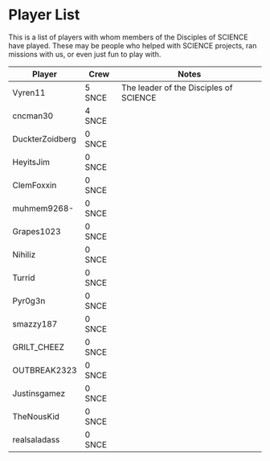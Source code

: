 # Player List

This is a list of players with whom members of the Disciples of SCIENCE have played. These may be people who helped with SCIENCE projects, ran missions with us, or even just fun to play with. 

|            Player            |               Crew               |            Notes            |
|------------------------------|----------------------------------|-----------------------------|
| <span>Vyren11</span>         | <span class="crew">5 SNCE</span> | The leader of the Disciples of SCIENCE |
| <span>cncman30</span>        | <span class="crew">4 SNCE</span> |                             |
| <span>DuckterZoidberg</span> | <span class="crew">0 SNCE</span> |                             |
| <span>HeyitsJim</span>       | <span class="crew">0 SNCE</span> |                             |
| <span>ClemFoxxin</span>      | <span class="crew">0 SNCE</span> |                             |
| <span>muhmem9268-</span>     | <span class="crew">0 SNCE</span> |                             |
| <span>Grapes1023</span>      | <span class="crew">0 SNCE</span> |                             |
| <span>Nihiliz</span>         | <span class="crew">0 SNCE</span> |                             |
| <span>Turrid</span>          | <span class="crew">0 SNCE</span> |                             |
| <span>Pyr0g3n</span>         | <span class="crew">0 SNCE</span> |                             |
| <span>smazzy187</span>       | <span class="crew">0 SNCE</span> |                             |
| <span>GRILT_CHEEZ</span>     | <span class="crew">0 SNCE</span> |                             |
| <span>OUTBREAK2323</span>    | <span class="crew">0 SNCE</span> |                             |
| <span>Justinsgamez</span>    | <span class="crew">0 SNCE</span> |                             |
| <span>TheNousKid</span>      | <span class="crew">0 SNCE</span> |                             |
| <span>realsaladass</span>    | <span class="crew">0 SNCE</span> |                             |
